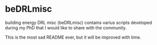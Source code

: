 # beDRLmisc
building energy DRL misc (beDRLmisc) contains varius scripts developed during my PhD that I would like to share with the community.

This is the most sad README ever, but it will be improved with time.
